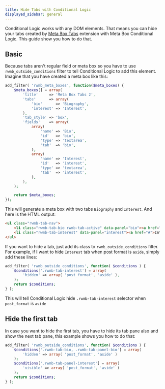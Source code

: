 ```yaml
---
title: Hide Tabs with Conditional Logic
displayed_sidebar: general
---
```


Conditional Logic works with any DOM elements. That means you can hide your tabs created by [Meta Box Tabs](/extensions/meta-box-tabs/) extension with Meta Box Conditional Logic. This guide show you how to do that.

## Basic

Because tabs aren't regular field or meta box so you have to use `rwmb_outside_conditions` filter to tell Conditional Logic to add this element. Imagine that you have created a meta box like this:

```php
add_filter( 'rwmb_meta_boxes', function($meta_boxes) {
    $meta_boxes[] = array(
        'title'     => 'Meta Box Tabs 2',
        'tabs'      => array(
            'bio'      => 'Biography',
            'interest' => 'Interest',
        ),
        'tab_style' => 'box',
        'fields'    => array(
            array(
                'name' => 'Bio',
                'id'   => 'bio',
                'type' => 'textarea',
                'tab'  => 'bio',
            ),
            array(
                'name' => 'Interest',
                'id'   => 'interest',
                'type' => 'textarea',
                'tab'  => 'interest',
            ),
        ),
    );

    return $meta_boxes;
});
```

This will generate a meta box with two tabs `Biography` and `Interest`. And here is the HTML output:

```html
<ul class="rwmb-tab-nav">
    <li class="rwmb-tab-bio rwmb-tab-active" data-panel="bio"><a href="#">Biography</a></li>
    <li class="rwmb-tab-interest" data-panel="interest"><a href="#">Interest</a></li>
</ul>
```

If you want to hide a tab, just add its class to `rwmb_outside_conditions` filter. For example, if I want to hide `Interest` tab when post format is `aside`, simply add these lines:

```php
add_filter( 'rwmb_outside_conditions', function( $conditions ) {
    $conditions['.rwmb-tab-interest'] = array(
        'hidden' => array( 'post_format', 'aside' ),
    );
    return $conditions;
} );
```

This will tell Conditional Logic hide `.rwmb-tab-interest` selector when `post_format` is `aside`

## Hide the first tab

In case you want to hide the first tab, you have to hide its tab pane also and show the next tab pane, this example shows you how to do that:

```php
add_filter( 'rwmb_outside_conditions', function( $conditions ) {
    $conditions['.rwmb-tab-bio, .rwmb-tab-panel-bio'] = array(
        'hidden' => array( 'post_format', 'aside' )
    );
    $conditions['.rwmb-tab-panel-interest'] = array(
        'visible' => array( 'post_format', 'aside' )
    );
    return $conditions;
} );
```
